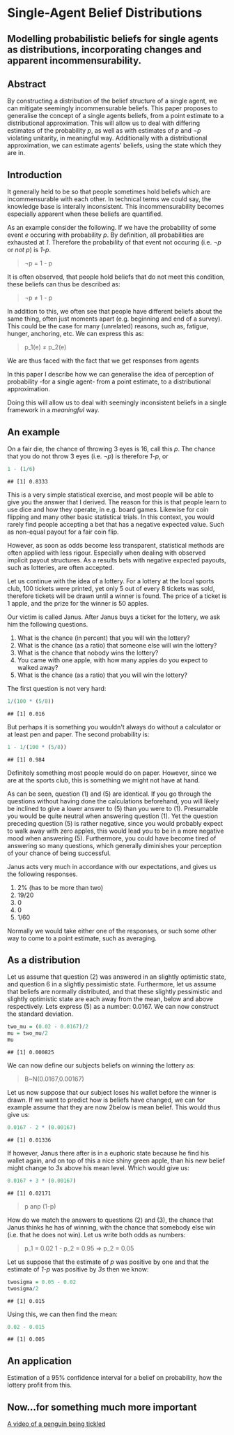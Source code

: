 Single-Agent Belief Distributions
========================================================
Modelling probabilistic beliefs for single agents as distributions, incorporating changes and apparent incommensurability.
--------------------------------------------------------

Abstract
--------------------------------------------------------
By constructing a distribution of the belief structure of a single agent, we can mitigate seemingly incommensurable beliefs. This paper proposes to generalise the concept of a single agents beliefs, from a point estimate to a distributional approximation. This will allow us to deal with differing estimates of the probability *p*, as well as with estimates of *p* and *¬p* violating unitarity, in meaningful way. Additionally with a distributional approximation, we can estimate agents' beliefs, using the state which they are in.

Introduction
--------------------------------------------------------
It generally held to be so that people sometimes hold beliefs which are incommensurable with each other. In technical terms we could say, the knowledge base is interally inconsistent. This incommensurability becomes especially apparent when these beliefs are quantified. 

As an example consider the following. If we have the probability of some event *e* occuring with probability *p*. By definition, all probabilities are exhausted at *1*. Therefore the probability of that event not occuring (i.e. *¬p* or *not p*) is *1-p*.

> ¬p = 1 - p

It is often observed, that people hold beliefs that do not meet this condition, these beliefs can thus be described as:

> ¬p ≠ 1 - p

In addition to this, we often see that people have different beliefs about the same thing, often just moments apart (e.g. beginning and end of a survey). This could be the case for many (unrelated) reasons, such as, fatigue, hunger, anchoring, etc. We can express this as:

> p_1(e) ≠ p_2(e) 

We are thus faced with the fact that we get responses from agents 

In this paper I describe how we can generalise the idea of perception of probability -for a single agent- from a point estimate, to a distributional approximation.

Doing this will allow us to deal with seemingly inconsistent beliefs in a single framework in a *meaningful* way.

An example
--------------------------------------------------------
On a fair die, the chance of throwing 3 eyes is 16, call this *p*. The chance that you do not throw 3 eyes (i.e. *¬p*) is therefore *1-p*, or


```r
1 - (1/6)
```

```
## [1] 0.8333
```


This is a very simple statistical exercise, and most people will be able to give you the answer that I derived. The reason for this is that people learn to use dice and how they operate, in e.g. board games. Likewise for coin flipping and many other basic statistical trials. In this context, you would rarely find people accepting a bet that has a negative expected value. Such as non-equal payout for a fair coin flip.

However, as soon as odds become less transparent, statistical methods are often applied with less rigour. Especially when dealing with observed implicit payout structures. As a results bets with negative expected payouts, such as lotteries, are often accepted. 

Let us continue with the idea of a lottery. For a lottery at the local sports club, 100 tickets were printed, yet only 5 out of every 8 tickets was sold, therefore tickets will be drawn until a winner is found. The price of a ticket is 1 apple, and the prize for the winner is 50 apples.

Our victim is called Janus. After Janus buys a ticket for the lottery, we ask him the following questions.

  1. What is the chance (in percent) that you will win the lottery?
  2. What is the chance (as a ratio) that someone else will win the lottery?
  3. What is the chance that nobody wins the lottery?
  4. You came with one apple, with how many apples do you expect to walked away?
  5. What is the chance (as a ratio) that you will win the lottery?

The first question is not very hard:


```r
1/(100 * (5/8))
```

```
## [1] 0.016
```


But perhaps it is something you wouldn't always do without a calculator or at least pen and paper. The second probability is:


```r
1 - 1/(100 * (5/8))
```

```
## [1] 0.984
```


Definitely something most people would do on paper. However, since we are at the sports club, this is something we might not have at hand.

As can be seen, question (1) and (5) are identical. If you go through the questions without having done the calculations beforehand, you will likely be inclined to give a lower answer to (5) than you were to (1). Presumable you would be quite neutral when answering question (1). Yet the question preceding question (5) is rather negative, since you would probably expect to walk away with zero apples, this would lead you to be in a more negative mood when answering (5). Furthermore, you could have become tired of answering so many questions, which generally diminishes your perception of your chance of being successful.

Janus acts very much in accordance with our expectations, and gives us the following responses.

  1. 2% (has to be more than two)
  2. 19/20
  3. 0
  4. 0
  5. 1/60

Normally we would take either one of the responses, or such some other way to come to a point estimate, such as averaging. 

As a distribution
--------------------------------------------------------
Let us assume that question (2) was answered in an slightly optimistic state, and question 6 in a slightly pessimistic state. Furthermore, let us assume that beliefs are normally distributed, and that these slightly pessimistic and slightly optimistic state are each away from the mean, below and above respectively. Lets express (5) as a number: 0.0167. We can now construct the standard deviation.


```r
two_mu = (0.02 - 0.0167)/2
mu = two_mu/2
mu
```

```
## [1] 0.000825
```

We can now define our subjects beliefs on winning the lottery as:

> B~N(0.0167,0.00167)

Let us now suppose that our subject loses his wallet before the winner is drawn. If we want to predict how is beliefs have changed, we can for example assume that they are now 2below is mean belief. This would thus give us:


```r
0.0167 - 2 * (0.00167)
```

```
## [1] 0.01336
```


If however, Janus there after is in a euphoric state because he find his wallet again, and on top of this a nice shiny green apple, than his new belief might change to *3s* above his mean level. Which would give us:


```r
0.0167 + 3 * (0.00167)
```

```
## [1] 0.02171
```


>p anp (1-p)

How do we match the answers to questions (2) and (3), the chance that Janus thinks he has of winning, with the chance that somebody else win (i.e. that he does not win). Let us write both odds as numbers:

> p_1 = 0.02
> 1 - p_2 = 0.95 => p_2 = 0.05

Let us suppose that the estimate of *p* was positive by one and that the estimate of *1-p* was positive by *3s* then we know:


```r
twosigma = 0.05 - 0.02
twosigma/2
```

```
## [1] 0.015
```


Using this, we can then find the mean:


```r
0.02 - 0.015
```

```
## [1] 0.005
```


An application
--------------------------------------------------------
Estimation of a 95% confidence interval for a belief on probability, how the lottery profit from this.

Now...for something much more important
--------------------------------------------------------
[A video of a penguin being tickled](http://www.youtube.com/watch?v=FVwtTrlPSSk)
